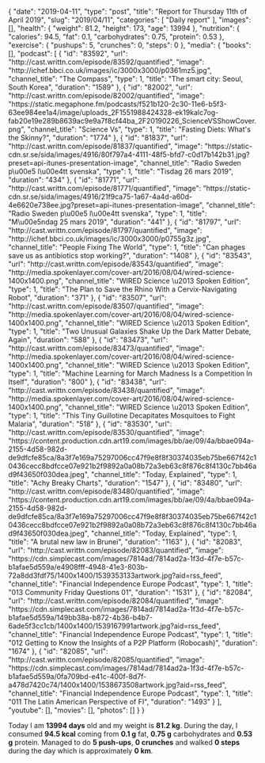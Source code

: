{
    "date": "2019-04-11",
    "type": "post",
    "title": "Report for Thursday 11th of April 2019",
    "slug": "2019\/04\/11",
    "categories": [
        "Daily report"
    ],
    "images": [],
    "health": {
        "weight": 81.2,
        "height": 173,
        "age": 13994
    },
    "nutrition": {
        "calories": 94.5,
        "fat": 0.1,
        "carbohydrates": 0.75,
        "protein": 0.53
    },
    "exercise": {
        "pushups": 5,
        "crunches": 0,
        "steps": 0
    },
    "media": {
        "books": [],
        "podcast": [
            {
                "id": "83592",
                "url": "http:\/\/cast.writtn.com\/episode\/83592\/quantified",
                "image": "http:\/\/ichef.bbci.co.uk\/images\/ic\/3000x3000\/p0361mz5.jpg",
                "channel_title": "The Compass",
                "type": 1,
                "title": "The smart city: Seoul, South Korea",
                "duration": "1589"
            },
            {
                "id": "82002",
                "url": "http:\/\/cast.writtn.com\/episode\/82002\/quantified",
                "image": "https:\/\/static.megaphone.fm\/podcasts\/f521b120-2c30-11e6-b5f3-63ee984ee1a4\/image\/uploads_2F1551988424328-ek19kalc7og-fab20e19e289b8639ac9e9a7f8cf44ba_2F20190226_ScienceVSShowCover.png",
                "channel_title": "Science Vs",
                "type": 1,
                "title": "Fasting Diets: What's the Skinny?",
                "duration": "1774"
            },
            {
                "id": "81837",
                "url": "http:\/\/cast.writtn.com\/episode\/81837\/quantified",
                "image": "https:\/\/static-cdn.sr.se\/sida\/images\/4916\/80f797a4-4111-48f5-bfd7-c0d17b142b31.jpg?preset=api-itunes-presentation-image",
                "channel_title": "Radio Sweden p\u00e5 l\u00e4tt svenska",
                "type": 1,
                "title": "Tisdag 26 mars 2019",
                "duration": "434"
            },
            {
                "id": "81771",
                "url": "http:\/\/cast.writtn.com\/episode\/81771\/quantified",
                "image": "https:\/\/static-cdn.sr.se\/sida\/images\/4916\/21f9ca75-1a67-4a4d-a60d-4e6620e738ee.jpg?preset=api-itunes-presentation-image",
                "channel_title": "Radio Sweden p\u00e5 l\u00e4tt svenska",
                "type": 1,
                "title": "M\u00e5ndag 25 mars 2019",
                "duration": "441"
            },
            {
                "id": "81797",
                "url": "http:\/\/cast.writtn.com\/episode\/81797\/quantified",
                "image": "http:\/\/ichef.bbci.co.uk\/images\/ic\/3000x3000\/p0755g3z.jpg",
                "channel_title": "People Fixing The World",
                "type": 1,
                "title": "Can phages save us as antibiotics stop working?",
                "duration": "1408"
            },
            {
                "id": "83543",
                "url": "http:\/\/cast.writtn.com\/episode\/83543\/quantified",
                "image": "http:\/\/media.spokenlayer.com\/cover-art\/2016\/08\/04\/wired-science-1400x1400.png",
                "channel_title": "WIRED Science \u2013 Spoken Edition",
                "type": 1,
                "title": "The Plan to Save the Rhino With a Cervix-Navigating Robot",
                "duration": "371"
            },
            {
                "id": "83507",
                "url": "http:\/\/cast.writtn.com\/episode\/83507\/quantified",
                "image": "http:\/\/media.spokenlayer.com\/cover-art\/2016\/08\/04\/wired-science-1400x1400.png",
                "channel_title": "WIRED Science \u2013 Spoken Edition",
                "type": 1,
                "title": "Two Unusual Galaxies Shake Up the Dark Matter Debate, Again",
                "duration": "588"
            },
            {
                "id": "83473",
                "url": "http:\/\/cast.writtn.com\/episode\/83473\/quantified",
                "image": "http:\/\/media.spokenlayer.com\/cover-art\/2016\/08\/04\/wired-science-1400x1400.png",
                "channel_title": "WIRED Science \u2013 Spoken Edition",
                "type": 1,
                "title": "Machine Learning for March Madness Is a Competition In Itself",
                "duration": "800"
            },
            {
                "id": "83438",
                "url": "http:\/\/cast.writtn.com\/episode\/83438\/quantified",
                "image": "http:\/\/media.spokenlayer.com\/cover-art\/2016\/08\/04\/wired-science-1400x1400.png",
                "channel_title": "WIRED Science \u2013 Spoken Edition",
                "type": 1,
                "title": "This Tiny Guillotine Decapitates Mosquitoes to Fight Malaria",
                "duration": "518"
            },
            {
                "id": "83530",
                "url": "http:\/\/cast.writtn.com\/episode\/83530\/quantified",
                "image": "https:\/\/content.production.cdn.art19.com\/images\/bb\/ae\/09\/4a\/bbae094a-2155-4d58-982d-de9dfcfe85ca\/8a3f7e169a75297006cc47f9e8f8f30374035eb75be667f42c10436cecc8bdfcce07e921b2f9892a0a08b72a3eb63c8f876c8f4130c7bb46ad9f43650f030dea.jpeg",
                "channel_title": "Today, Explained",
                "type": 1,
                "title": "Achy Breaky Charts",
                "duration": "1547"
            },
            {
                "id": "83480",
                "url": "http:\/\/cast.writtn.com\/episode\/83480\/quantified",
                "image": "https:\/\/content.production.cdn.art19.com\/images\/bb\/ae\/09\/4a\/bbae094a-2155-4d58-982d-de9dfcfe85ca\/8a3f7e169a75297006cc47f9e8f8f30374035eb75be667f42c10436cecc8bdfcce07e921b2f9892a0a08b72a3eb63c8f876c8f4130c7bb46ad9f43650f030dea.jpeg",
                "channel_title": "Today, Explained",
                "type": 1,
                "title": "A brutal new law in Brunei",
                "duration": "1163"
            },
            {
                "id": "82083",
                "url": "http:\/\/cast.writtn.com\/episode\/82083\/quantified",
                "image": "https:\/\/cdn.simplecast.com\/images\/7814ad\/7814ad2a-1f3d-4f7e-b57c-b1afae5d559a\/e4908fff-4948-41e3-803b-72a8dd3fdf75\/1400x1400\/1539353133artwork.jpg?aid=rss_feed",
                "channel_title": "Financial Independence Europe Podcast",
                "type": 1,
                "title": "013 Community Friday Questions 01",
                "duration": "1531"
            },
            {
                "id": "82084",
                "url": "http:\/\/cast.writtn.com\/episode\/82084\/quantified",
                "image": "https:\/\/cdn.simplecast.com\/images\/7814ad\/7814ad2a-1f3d-4f7e-b57c-b1afae5d559a\/149bb38a-b872-4b36-b4b7-6ade5f3cc1cb\/1400x1400\/1539167991artwork.jpg?aid=rss_feed",
                "channel_title": "Financial Independence Europe Podcast",
                "type": 1,
                "title": "012 Getting to Know the Insights of a P2P Platform (Robocash)",
                "duration": "1674"
            },
            {
                "id": "82085",
                "url": "http:\/\/cast.writtn.com\/episode\/82085\/quantified",
                "image": "https:\/\/cdn.simplecast.com\/images\/7814ad\/7814ad2a-1f3d-4f7e-b57c-b1afae5d559a\/0fa709bd-e41c-400f-8d7f-a478d7420c74\/1400x1400\/1538673508artwork.jpg?aid=rss_feed",
                "channel_title": "Financial Independence Europe Podcast",
                "type": 1,
                "title": "011 The Latin American Perspective of FI",
                "duration": "1493"
            }
        ],
        "youtube": [],
        "movies": [],
        "photos": []
    }
}

Today I am <strong>13994 days</strong> old and my weight is <strong>81.2 kg</strong>. During the day, I consumed <strong>94.5 kcal</strong> coming from <strong>0.1 g</strong> fat, <strong>0.75 g</strong> carbohydrates and <strong>0.53 g</strong> protein. Managed to do <strong>5 push-ups</strong>, <strong>0 crunches</strong> and walked <strong>0 steps</strong> during the day which is approximately <strong>0 km</strong>.